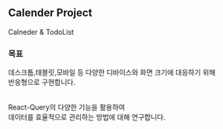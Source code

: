 ## Calender Project

Calneder & TodoList

### 목표

데스크톱,태블릿,모바일 등 다양한 디바이스와 화면 크기에 대응하기 위해<br/>
반응형으로 구현합니다.<br/><br/>

React-Query의 다양한 기능을 활용하여<br/>
데이터를 효율적으로 관리하는 방법에 대해 연구합니다.
